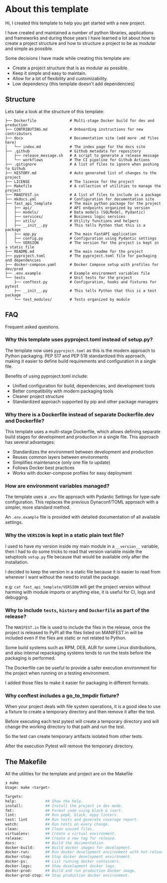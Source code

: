 # About this template

Hi, I created this template to help you get started with a new project.

I have created and maintained a number of python libraries, applications and
frameworks and during those years I have learned a lot about how to create a
project structure and how to structure a project to be as modular and simple
as possible.

Some decisions I have made while creating this template are:

- Create a project structure that is as modular as possible.
- Keep it simple and easy to maintain.
- Allow for a lot of flexibility and customizability.
- Low dependency (this template doesn't add dependencies)

## Structure

Lets take a look at the structure of this template:

```text
├── Dockerfile               # Multi-stage Docker build for dev and production
├── CONTRIBUTING.md          # Onboarding instructions for new contributors
├── docs                     # Documentation site (add more .md files here)
│   └── index.md             # The index page for the docs site
├── .github                  # Github metadata for repository
│   ├── release_message.sh   # A script to generate a release message
│   └── workflows            # The CI pipeline for Github Actions
├── .gitignore               # A list of files to ignore when pushing to Github
├── HISTORY.md               # Auto generated list of changes to the project
├── LICENSE                  # The license for the project
├── Makefile                 # A collection of utilities to manage the project
├── MANIFEST.in              # A list of files to include in a package
├── mkdocs.yml               # Configuration for documentation site
├── fast_api_template        # The main python package for the project
│   ├── api/                 # API endpoints organized by version
│   ├── models/              # Data models (SQLModel, Pydantic)
│   ├── services/            # Business logic services
│   ├── utils/               # Utility functions and helpers
│   ├── __init__.py          # This tells Python that this is a package
│   ├── app.py               # The main FastAPI application
│   ├── config.py            # Configuration using Pydantic settings
│   └── VERSION              # The version for the project is kept in a static file
├── README.md                # The main readme for the project
├── pyproject.toml           # The pyproject.toml file for packaging and dependencies
├── docker-compose.yaml      # Docker Compose setup with profiles for dev/prod
├── .env.example             # Example environment variables file
└── tests                    # Unit tests for the project
    ├── conftest.py          # Configuration, hooks and fixtures for pytest
    ├── __init__.py          # This tells Python that this is a test package
    └── test_modules/        # Tests organized by module
```

## FAQ

Frequent asked questions.

### Why this template uses pyproject.toml instead of setup.py?

The template now uses `pyproject.toml` as this is the modern approach to Python packaging. PEP 517 and PEP 518 standardized this approach, making it easier to define build requirements and configuration in a single file.

Benefits of using pyproject.toml include:

- Unified configuration for build, dependencies, and development tools
- Better compatibility with modern packaging tools
- Cleaner project structure
- Standardized approach supported by pip and other package managers

### Why there is a Dockerfile instead of separate Dockerfile.dev and Dockerfile?

This template uses a multi-stage Dockerfile, which allows defining separate build stages for development and production in a single file. This approach has several advantages:

- Standardizes the environment between development and production
- Reuses common layers between environments
- Simplifies maintenance (only one file to update)
- Follows Docker best practices
- Works with docker-compose profiles for easy deployment

### How are environment variables managed?

The template uses a `.env` file approach with Pydantic Settings for type-safe configuration. This replaces the previous Dynaconf/TOML approach with a simpler, more standard method.

An `.env.example` file is provided with detailed documentation of all available settings.

### Why the `VERSION` is kept in a static plain text file?

I used to have my version inside my main module in a `__version__` variable, then
I had to do some tricks to read that version variable inside the setuptools
`setup.py` file because that would be available only after the installation.

I decided to keep the version in a static file because it is easier to read from
wherever I want without the need to install the package.

e.g: `cat fast_api_template/VERSION` will get the project version without harming
with module imports or anything else, it is useful for CI, logs and debugging.

### Why to include `tests`, `history` and `Dockerfile` as part of the release?

The `MANIFEST.in` file is used to include the files in the release, once the
project is released to PyPI all the files listed on MANIFEST.in will be included
even if the files are static or not related to Python.

Some build systems such as RPM, DEB, AUR for some Linux distributions, and also
internal repackaging systems tends to run the tests before the packaging is performed.

The Dockerfile can be useful to provide a safer execution environment for
the project when running on a testing environment.

I added those files to make it easier for packaging in different formats.

### Why conftest includes a go_to_tmpdir fixture?

When your project deals with file system operations, it is a good idea to use
a fixture to create a temporary directory and then remove it after the test.

Before executing each test pytest will create a temporary directory and will
change the working directory to that path and run the test.

So the test can create temporary artifacts isolated from other tests.

After the execution Pytest will remove the temporary directory.

## The Makefile

All the utilities for the template and project are on the Makefile

```bash
❯ make
Usage: make <target>

Targets:
help:             ## Show the help.
install:          ## Install the project in dev mode.
fmt:              ## Format code using black & isort.
lint:             ## Run pep8, black, mypy linters.
test: lint        ## Run tests and generate coverage report.
watch:            ## Run tests on every change.
clean:            ## Clean unused files.
virtualenv:       ## Create a virtual environment.
release:          ## Create a new tag for release.
docs:             ## Build the documentation.
docker-build:     ## Build docker images for development.
docker-run:       ## Run docker development environment with hot-reloading.
docker-stop:      ## Stop docker development environment.
docker-ps:        ## List running docker containers.
docker-logs:      ## Show development docker logs.
docker-prod:      ## Build and run production Docker image.
docker-prod-stop: ## Stop production docker environment.
```
